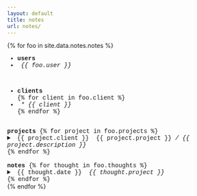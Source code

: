 ```yaml
---
layout: default
title: notes
url: notes/
---
```

{% for foo in site.data.notes.notes %}  

<div style="font-family: courier new" class="col12 pad1">
  
  <div> <!--users-->
    <ul>
      <li><strong>users</strong></li>
      <li><em>&nbsp;{{ foo.user }}</em></li>
    </ul>
    <br>
  </div>  
  
  <div> <!--clients-->
    <ul>
      <li><strong>clients</strong></li>
      {% for client in foo.client %}
      <li><em>&nbsp;* {{ client }}</em></li>
      {% endfor %}  
    </ul>
    <br>
  </div>
  
  <div> <!--projects-->
    <strong>projects</strong>   
    {% for project in foo.projects %}  
    <details>     
      <summary>
        &nbsp;{{ project.client }}
        &nbsp;{{ project.project }}&nbsp;<em>/&nbsp;{{ project.description }}</em>
      </summary>   
      <br>
      {{ project.todo | markdownify }}
      <br>
      <hr>
    </details>  
    {% endfor %}   
  </div>
  <br>
 
  <div> <!--notes-->
    <strong>notes</strong>
      {% for thought in foo.thoughts %}  
      <details>  
        <summary>  
          &nbsp;{{ thought.date }}
          &nbsp;<em class="fr">{{ thought.project }}&nbsp;</em>  
        </summary>
        <br>
        <hr>
        {{ thought.note | markdownify }}
        <br>
      </details>    
      {% endfor %}    
  </div>
  
</div>  
{% endfor %}  

